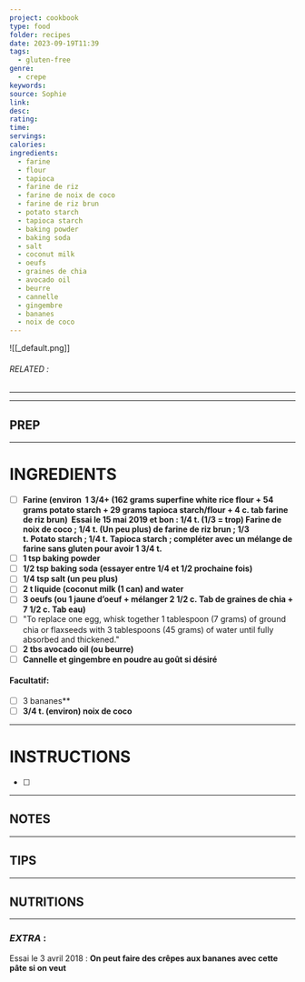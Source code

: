 ```yaml
---
project: cookbook
type: food
folder: recipes
date: 2023-09-19T11:39
tags:
  - gluten-free
genre:
  - crepe
keywords: 
source: Sophie
link: 
desc: 
rating: 
time: 
servings: 
calories: 
ingredients:
  - farine
  - flour
  - tapioca
  - farine de riz
  - farine de noix de coco
  - farine de riz brun
  - potato starch
  - tapioca starch
  - baking powder
  - baking soda
  - salt
  - coconut milk
  - oeufs
  - graines de chia
  - avocado oil
  - beurre
  - cannelle
  - gingembre
  - bananes
  - noix de coco
---
```


![[_default.png]]
###### *RELATED* : 
---


---
## PREP



---
# INGREDIENTS

- [ ] **Farine (environ  1 3/4+ (162 grams superfine white rice flour + 54 grams potato starch + 29 grams tapioca starch/flour + 4 c. tab farine de riz brun)  Essai le 15 mai 2019 et bon : 1/4 t. (1/3 = trop) Farine de noix de coco ; 1/4 t. (Un peu plus) de farine de riz brun ; 1/3 t. Potato starch ; 1/4 t. Tapioca starch ; compléter avec un mélange de farine sans gluten pour avoir 1 3/4 t.** 
- [ ] **1 tsp baking powder**
- [ ] **1/2 tsp baking soda (essayer entre 1/4 et 1/2 prochaine fois)**
- [ ] **1/4 tsp salt (un peu plus)**
- [ ] **2 t liquide (coconut milk (1 can) and water**
- [ ] **3 oeufs (ou 1 jaune d’oeuf + mélanger 2 1/2 c. Tab de graines de chia + 7 1/2 c. Tab eau)**
- [ ] "To replace one egg, whisk together 1 tablespoon (7 grams) of ground chia or flaxseeds with 3 tablespoons (45 grams) of water until fully absorbed and thickened."
- [ ] **2 tbs avocado oil (ou beurre)**
- [ ] **Cannelle et gingembre en poudre au goût si désiré**

#### **Facultatif:**

- [ ] 3 bananes** 
- [ ] **3/4 t. (environ) noix de coco**

---
# INSTRUCTIONS

- [ ] 

---
## NOTES



---
## TIPS



---
## NUTRITIONS



---
### *EXTRA* :

Essai le 3 avril 2018 :
	**On peut faire des crêpes aux bananes avec cette pâte si on veut**

